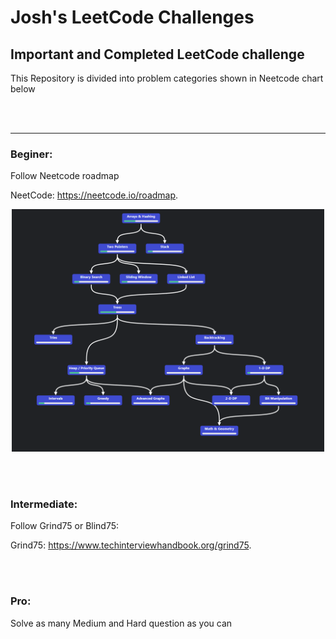 # Josh's LeetCode Challenges

## Important and Completed LeetCode challenge
<p>This Repository is divided into problem categories shown in Neetcode chart below</p>

<br />
<br />

---

### Beginer:
<p>Follow Neetcode roadmap</p>
<p>NeetCode: <a href="https://neetcode.io/roadmap" target="_blank">https://neetcode.io/roadmap</a>.</p>

<p align="center">
    <img alt="neetcode chart" width="500px" src="https://github.com/joshnguyentoronto/Josh-LeetCode/blob/main/neetcode.png" />
</p>

<br />
<br />

### Intermediate:
<p>Follow Grind75 or Blind75:</p>
<p>Grind75: <a href="https://www.techinterviewhandbook.org/grind75" target="_blank">https://www.techinterviewhandbook.org/grind75</a>.</p>

<br />
<br />

### Pro:
<p>Solve as many Medium and Hard question as you can</p>

